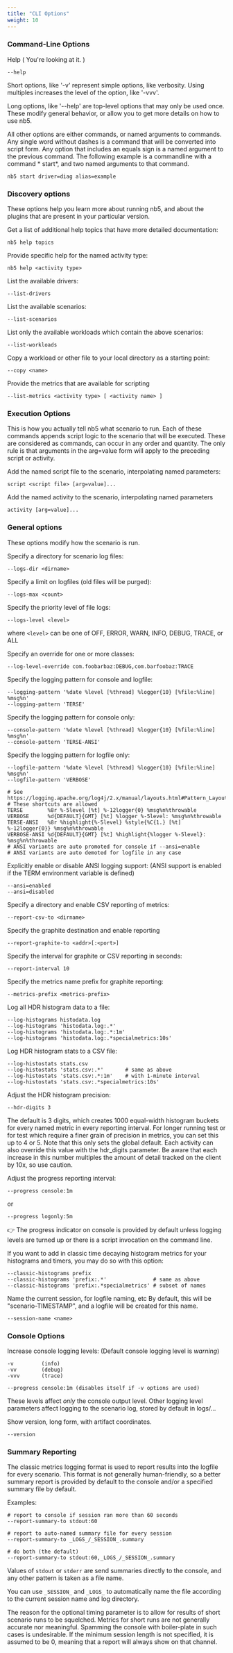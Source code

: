 ```yaml
---
title: "CLI Options"
weight: 10
---
```


### Command-Line Options ###

Help ( You're looking at it. )

    --help

Short options, like '-v' represent simple options, like verbosity. Using multiples increases the
level of the option, like '-vvv'.

Long options, like '--help' are top-level options that may only be used once. These modify general
behavior, or allow you to get more details on how to use nb5.

All other options are either commands, or named arguments to commands. Any single word without
dashes is a command that will be converted into script form. Any option that includes an equals sign
is a named argument to the previous command. The following example is a commandline with a command *
start*, and two named arguments to that command.

    nb5 start driver=diag alias=example

### Discovery options ###

These options help you learn more about running nb5, and about the plugins that are present in your
particular version.

Get a list of additional help topics that have more detailed documentation:

    nb5 help topics

Provide specific help for the named activity type:

    nb5 help <activity type>

List the available drivers:

    --list-drivers

List the available scenarios:

    --list-scenarios

List only the available workloads which contain the above scenarios:

    --list-workloads

Copy a workload or other file to your local directory as a starting point:

    --copy <name>

Provide the metrics that are available for scripting

    --list-metrics <activity type> [ <activity name> ]

### Execution Options ###

This is how you actually tell nb5 what scenario to run. Each of these commands appends script logic
to the scenario that will be executed. These are considered as commands, can occur in any order and
quantity. The only rule is that arguments in the arg=value form will apply to the preceding script
or activity.

Add the named script file to the scenario, interpolating named parameters:

    script <script file> [arg=value]...

Add the named activity to the scenario, interpolating named parameters

    activity [arg=value]...

### General options ###

These options modify how the scenario is run.

Specify a directory for scenario log files:

    --logs-dir <dirname>

Specify a limit on logfiles (old files will be purged):

    --logs-max <count>

Specify the priority level of file logs:

    --logs-level <level>

where `<level>` can be one of OFF, ERROR, WARN, INFO, DEBUG, TRACE, or ALL

Specify an override for one or more classes:

    --log-level-override com.foobarbaz:DEBUG,com.barfoobaz:TRACE

Specify the logging pattern for console and logfile:

    --logging-pattern '%date %level [%thread] %logger{10} [%file:%line] %msg%n'
    --logging-pattern 'TERSE'

Specify the logging pattern for console only:

    --console-pattern '%date %level [%thread] %logger{10} [%file:%line] %msg%n'
    --console-pattern 'TERSE-ANSI'

Specify the logging pattern for logfile only:

    --logfile-pattern '%date %level [%thread] %logger{10} [%file:%line] %msg%n'
    --logfile-pattern 'VERBOSE'

    # See https://logging.apache.org/log4j/2.x/manual/layouts.html#Pattern_Layout
    # These shortcuts are allowed
    TERSE        %8r %-5level [%t] %-12logger{0} %msg%n%throwable
    VERBOSE      %d{DEFAULT}{GMT} [%t] %logger %-5level: %msg%n%throwable
    TERSE-ANSI   %8r %highlight{%-5level} %style{%C{1.} [%t] %-12logger{0}} %msg%n%throwable
    VERBOSE-ANSI %d{DEFAULT}{GMT} [%t] %highlight{%logger %-5level}: %msg%n%throwable
    # ANSI variants are auto promoted for console if --ansi=enable
    # ANSI variants are auto demoted for logfile in any case

Explicitly enable or disable ANSI logging support:
(ANSI support is enabled if the TERM environment variable is defined)

    --ansi=enabled
    --ansi=disabled

Specify a directory and enable CSV reporting of metrics:

    --report-csv-to <dirname>

Specify the graphite destination and enable reporting

    --report-graphite-to <addr>[:<port>]

Specify the interval for graphite or CSV reporting in seconds:

    --report-interval 10

Specify the metrics name prefix for graphite reporting:

    --metrics-prefix <metrics-prefix>

Log all HDR histogram data to a file:

    --log-histograms histodata.log
    --log-histograms 'histodata.log:.*'
    --log-histograms 'histodata.log:.*:1m'
    --log-histograms 'histodata.log:.*specialmetrics:10s'

Log HDR histogram stats to a CSV file:

    --log-histostats stats.csv
    --log-histostats 'stats.csv:.*'       # same as above
    --log-histostats 'stats.csv:.*:1m'    # with 1-minute interval
    --log-histostats 'stats.csv:.*specialmetrics:10s'

Adjust the HDR histogram precision:

    --hdr-digits 3

The default is 3 digits, which creates 1000 equal-width histogram buckets for every named metric in
every reporting interval. For longer running test or for test which require a finer grain of
precision in metrics, you can set this up to 4 or 5. Note that this only sets the global default.
Each activity can also override this value with the hdr_digits parameter. Be aware that each
increase in this number multiples the amount of detail tracked on the client by 10x, so use
caution.

Adjust the progress reporting interval:

    --progress console:1m

or

    --progress logonly:5m

👉 The progress indicator on console is provided by default unless logging levels are turned up
or there is a script invocation on the command line.

If you want to add in classic time decaying histogram metrics for your histograms and timers, you
may do so with this option:

    --classic-histograms prefix
    --classic-histograms 'prefix:.*'               # same as above
    --classic-histograms 'prefix:.*specialmetrics' # subset of names

Name the current session, for logfile naming, etc By default, this will be "scenario-TIMESTAMP", and
a logfile will be created for this name.

    --session-name <name>

### Console Options ###

Increase console logging levels: (Default console logging level is *warning*)

    -v         (info)
    -vv        (debug)
    -vvv       (trace)

    --progress console:1m (disables itself if -v options are used)

These levels affect *only* the console output level. Other logging level parameters affect logging
to the scenario log, stored by default in logs/...

Show version, long form, with artifact coordinates.

    --version

### Summary Reporting

The classic metrics logging format is used to report results into the logfile for every scenario.
This format is not generally human-friendly, so a better summary report is provided by default to
the console and/or a specified summary file by default.

Examples:

    # report to console if session ran more than 60 seconds
    --report-summary-to stdout:60

    # report to auto-named summary file for every session
    --report-summary-to _LOGS_/_SESSION_.summary

    # do both (the default)
    --report-summary-to stdout:60,_LOGS_/_SESSION_.summary

Values of `stdout` or `stderr` are send summaries directly to the console, and any other pattern is
taken as a file name.

You can use `_SESSION_` and `_LOGS_` to automatically name the file according to the current session
name and log directory.

The reason for the optional timing parameter is to allow for results of short scenario runs to be
squelched. Metrics for short runs are not generally accurate nor meaningful. Spamming the console
with boiler-plate in such cases is undesirable. If the minimum session length is not specified, it
is assumed to be 0, meaning that a report will always show on that channel.


